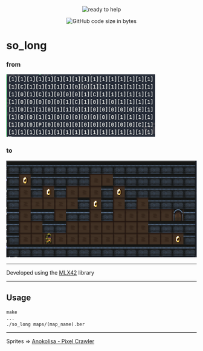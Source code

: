
<p align="center">
  <img src="https://github.com/pibouill/42-project-badges/blob/main/badges/so_longn.png" alt="ready to help"/>
</p>

<p align="center">
	<img alt="GitHub code size in bytes" src="https://img.shields.io/github/languages/code-size/pibouill/so_long">
</p>

# so_long

### from
![map_array](ressources/map_array.png)

### to
![so_long](ressources/so_long.png)

---

Developed using the [MLX42](https://github.com/codam-coding-college/MLX42) library

---

## Usage

```
make
...
./so_long maps/(map_name).ber
```

---

Sprites => [Anokolisa - Pixel Crawler](https://anokolisa.itch.io/dungeon-crawler-pixel-art-asset-pack)
